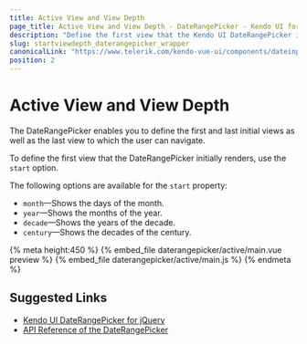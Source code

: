 ```yaml
---
title: Active View and View Depth
page_title: Active View and View Depth - DateRangePicker - Kendo UI for Vue
description: "Define the first view that the Kendo UI DateRangePicker initially renders in Vue projects."
slug: startviewdepth_daterangepicker_wrapper
canonicalLink: "https://www.telerik.com/kendo-vue-ui/components/dateinputs/daterangepicker/child-settings/"
position: 2
---
```


<div><WrapperBanner link="/kendo-vue-ui/components/dateinputs/daterangepicker/child-settings"></WrapperBanner></div>

# Active View and View Depth

The DateRangePicker enables you to define the first and last initial views as well as the last view to which the user can navigate.

To define the first view that the DateRangePicker initially renders, use the `start` option.

The following options are available for the `start` property:
* `month`&mdash;Shows the days of the month.
* `year`&mdash;Shows the months of the year.
* `decade`&mdash;Shows the years of the decade.
* `century`&mdash;Shows the decades of the century.


{% meta height:450 %}
{% embed_file daterangepicker/active/main.vue preview %}
{% embed_file daterangepicker/active/main.js %}
{% endmeta %}

## Suggested Links

* [Kendo UI DateRangePicker for jQuery](https://docs.telerik.com/kendo-ui/controls/editors/daterangepicker/overview)
* [API Reference of the DateRangePicker](https://docs.telerik.com/kendo-ui/api/javascript/ui/daterangepicker)
